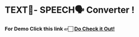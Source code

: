 # TEXT📝- SPEECH🗣️ Converter !

### For Demo Click this link 👉🏻 <a href="https://textconverterbyu1.streamlit.app/">Do Check it Out!</a>
